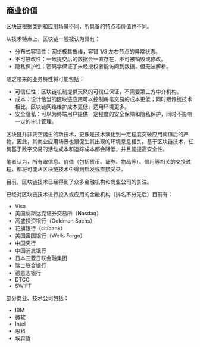## 商业价值

区块链根据类别和应用场景不同，所具备的特点和价值也不同。

从技术特点上，区块链一般被认为具有：

* 分布式容错性：网络极其鲁棒，容错 1/3 左右节点的异常状态。
* 不可篡改性：一致提交后的数据会一直存在，不可被销毁或修改。
* 隐私保护性：密码学保证了未经授权者能访问到数据，但无法解析。

随之带来的业务特性将可能包括：

* 可信任性：区块链机制提供天然的可信任保证，不需要第三方中介机构。 
* 成本：设计恰当的区块链应用可以控制每笔交易的成本更低；同时跟传统技术相比，区块链网络维护成本更低，适用环境更多。
* 安全隐私：可以为终端用户提供一定程度的安全保障和隐私保护，同时不影响一定的审计管理。

区块链并非凭空诞生的新技术，更像是技术演化到一定程度突破应用阈值后的产物，因此，其商业应用场景也跟促生其出现的环境息息相关。基于区块链技术，任何基于数字交易的活动成本和追踪成本都会降低，并且能提高安全性。

笔者认为，所有跟信息、价值（包括货币、证券、物品等）、信用等相关的交换过程，都将可能从区块链技术中得到启发或直接受益。



目前，区块链技术已经得到了众多金融机构和商业公司的关注。

已经对区块链技术进行投入或应用的金融机构（排名不分先后）目前有：

* Visa
* 美国纳斯达克证券交易所（Nasdaq）
* 高盛投资银行（Goldman Sachs）
* 花旗银行（citibank）
* 美国富国银行（Wells Fargo）
* 中国央行
* 中国浦发银行
* 日本三菱日联金融集团
* 瑞士联合银行
* 德意志银行
* DTCC
* SWIFT

部分商业、技术公司包括：

* IBM
* 微软
* Intel
* 思科
* 埃森哲